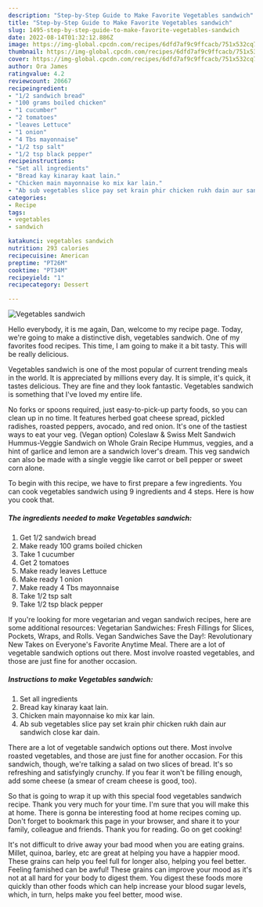 ```yaml
---
description: "Step-by-Step Guide to Make Favorite Vegetables sandwich"
title: "Step-by-Step Guide to Make Favorite Vegetables sandwich"
slug: 1495-step-by-step-guide-to-make-favorite-vegetables-sandwich
date: 2022-08-14T01:32:12.886Z
image: https://img-global.cpcdn.com/recipes/6dfd7af9c9ffcacb/751x532cq70/vegetables-sandwich-recipe-main-photo.jpg
thumbnail: https://img-global.cpcdn.com/recipes/6dfd7af9c9ffcacb/751x532cq70/vegetables-sandwich-recipe-main-photo.jpg
cover: https://img-global.cpcdn.com/recipes/6dfd7af9c9ffcacb/751x532cq70/vegetables-sandwich-recipe-main-photo.jpg
author: Ora James
ratingvalue: 4.2
reviewcount: 20667
recipeingredient:
- "1/2 sandwich bread"
- "100 grams boiled chicken"
- "1 cucumber"
- "2 tomatoes"
- "leaves Lettuce"
- "1 onion"
- "4 Tbs mayonnaise"
- "1/2 tsp salt"
- "1/2 tsp black pepper"
recipeinstructions:
- "Set all ingredients"
- "Bread kay kinaray kaat lain."
- "Chicken main mayonnaise ko mix kar lain."
- "Ab sub vegetables slice pay set krain phir chicken rukh dain aur sandwich close kar dain."
categories:
- Recipe
tags:
- vegetables
- sandwich

katakunci: vegetables sandwich 
nutrition: 293 calories
recipecuisine: American
preptime: "PT26M"
cooktime: "PT34M"
recipeyield: "1"
recipecategory: Dessert

---
```



![Vegetables sandwich](https://img-global.cpcdn.com/recipes/6dfd7af9c9ffcacb/751x532cq70/vegetables-sandwich-recipe-main-photo.jpg)

Hello everybody, it is me again, Dan, welcome to my recipe page. Today, we're going to make a distinctive dish, vegetables sandwich. One of my favorites food recipes. This time, I am going to make it a bit tasty. This will be really delicious.

Vegetables sandwich is one of the most popular of current trending meals in the world. It is appreciated by millions every day. It is simple, it's quick, it tastes delicious. They are fine and they look fantastic. Vegetables sandwich is something that I've loved my entire life.

No forks or spoons required, just easy-to-pick-up party foods, so you can clean up in no time. It features herbed goat cheese spread, pickled radishes, roasted peppers, avocado, and red onion. It&#39;s one of the tastiest ways to eat your veg. (Vegan option) Coleslaw &amp; Swiss Melt Sandwich Hummus-Veggie Sandwich on Whole Grain Recipe Hummus, veggies, and a hint of garlice and lemon are a sandwich lover&#39;s dream. This veg sandwich can also be made with a single veggie like carrot or bell pepper or sweet corn alone.


To begin with this recipe, we have to first prepare a few ingredients. You can cook vegetables sandwich using 9 ingredients and 4 steps. Here is how you cook that.

<!--inarticleads1-->

##### The ingredients needed to make Vegetables sandwich:

1. Get 1/2 sandwich bread
1. Make ready 100 grams boiled chicken
1. Take 1 cucumber
1. Get 2 tomatoes
1. Make ready leaves Lettuce
1. Make ready 1 onion
1. Make ready 4 Tbs mayonnaise
1. Take 1/2 tsp salt
1. Take 1/2 tsp black pepper


If you&#39;re looking for more vegetarian and vegan sandwich recipes, here are some additional resources: Vegetarian Sandwiches: Fresh Fillings for Slices, Pockets, Wraps, and Rolls. Vegan Sandwiches Save the Day!: Revolutionary New Takes on Everyone&#39;s Favorite Anytime Meal. There are a lot of vegetable sandwich options out there. Most involve roasted vegetables, and those are just fine for another occasion. 

<!--inarticleads2-->

##### Instructions to make Vegetables sandwich:

1. Set all ingredients
1. Bread kay kinaray kaat lain.
1. Chicken main mayonnaise ko mix kar lain.
1. Ab sub vegetables slice pay set krain phir chicken rukh dain aur sandwich close kar dain.


There are a lot of vegetable sandwich options out there. Most involve roasted vegetables, and those are just fine for another occasion. For this sandwich, though, we&#39;re talking a salad on two slices of bread. It&#39;s so refreshing and satisfyingly crunchy. If you fear it won&#39;t be filling enough, add some cheese (a smear of cream cheese is good, too). 

So that is going to wrap it up with this special food vegetables sandwich recipe. Thank you very much for your time. I'm sure that you will make this at home. There is gonna be interesting food at home recipes coming up. Don't forget to bookmark this page in your browser, and share it to your family, colleague and friends. Thank you for reading. Go on get cooking!

It's not difficult to drive away your bad mood when you are eating grains. Millet, quinoa, barley, etc are great at helping you have a happier mood. These grains can help you feel full for longer also, helping you feel better. Feeling famished can be awful! These grains can improve your mood as it's not at all hard for your body to digest them. You digest these foods more quickly than other foods which can help increase your blood sugar levels, which, in turn, helps make you feel better, mood wise.
